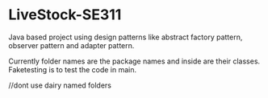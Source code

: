 # LiveStock-SE311
Java based project using design patterns like abstract factory pattern,
observer pattern and adapter pattern.

Currently folder names are the package names and inside are their classes.
Faketesting is to test the code in main.

//dont use dairy named folders
